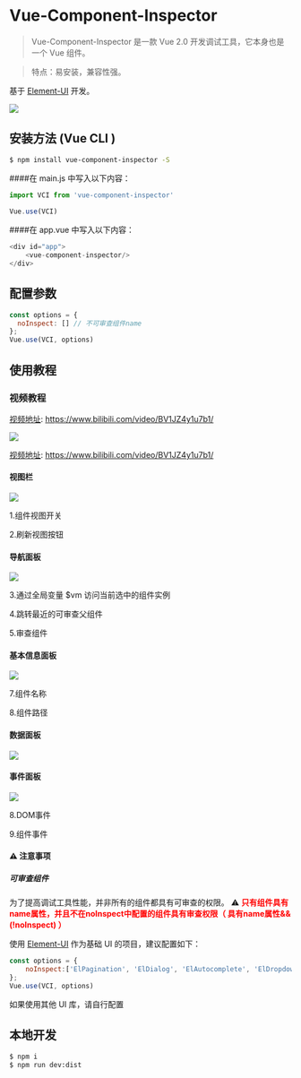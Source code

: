 # Vue-Component-Inspector

> Vue-Component-Inspector 是一款 Vue 2.0 开发调试工具，它本身也是一个 Vue 组件。

> 特点：易安装，兼容性强。


基于 [Element-UI](https://element.faas.ele.me/#/zh-CN/component/installation) 开发。

![](./assets/screenshot.jpg)


## 安装方法 (Vue CLI )

```bash
$ npm install vue-component-inspector -S
```


####在 main.js 中写入以下内容：
```js
import VCI from 'vue-component-inspector'
 
Vue.use(VCI)
```

####在 app.vue 中写入以下内容：
```js
<div id="app">
    <vue-component-inspector/>
</div>
```


## 配置参数
```js
const options = {
  noInspect: [] // 不可审查组件name
};
Vue.use(VCI, options)
```


## 使用教程

### 视频教程
[视频地址](https://www.bilibili.com/video/BV1JZ4y1u7b1/): https://www.bilibili.com/video/BV1JZ4y1u7b1/

![](./assets/video.jpg)


[视频地址](https://www.bilibili.com/video/BV1JZ4y1u7b1/): https://www.bilibili.com/video/BV1JZ4y1u7b1/

#### 视图栏
![](./assets/viewBar.jpg)

1.组件视图开关

2.刷新视图按钮


#### 导航面板
![](./assets/nav.jpg)

3.通过全局变量 $vm 访问当前选中的组件实例 

4.跳转最近的可审查父组件

5.审查组件



#### 基本信息面板
![](./assets/base.jpg)

7.组件名称

8.组件路径



#### 数据面板
![](./assets/data.jpg)


#### 事件面板
![](./assets/event.jpg)

8.DOM事件

9.组件事件



#### ⚠️ 注意事项


##### 可审查组件 

为了提高调试工具性能，并非所有的组件都具有可审查的权限。 ⚠️<font color=red> **只有组件具有name属性，并且不在noInspect中配置的组件具有审查权限（ 具有name属性&&(!noInspect) ）** </font>

使用 [Element-UI](https://element.faas.ele.me/#/zh-CN/component/installation) 作为基础 UI 的项目，建议配置如下：
```js
const options = {
    noInspect:['ElPagination', 'ElDialog', 'ElAutocomplete', 'ElDropdown', 'ElDropdownMenu', 'ElDropdownItem', 'ElMenu', 'ElSubmenu', 'ElMenuItem', 'ElMenuItemGroup', 'ElInput', 'ElInputNumber', 'ElRadio', 'ElRadioGroup', 'ElRadioButton', 'ElCheckbox', 'ElCheckboxButton', 'ElCheckboxGroup', 'ElSwitch', 'ElSelect', 'ElOption', 'ElOptionGroup', 'ElButtonGroup', 'ElTable', 'ElTableColumn', 'ElDatePicker', 'ElTimeSelect', 'ElTimePicker', 'ElPopover', 'ElTooltip', 'ElBreadcrumb', 'ElBreadcrumbItem', 'ElForm', 'ElFormItem', 'ElTabs', 'ElTabPane', 'ElTag', 'ElTree', 'ElAlert', 'ElSlider', 'ElIcon', 'ElRow', 'ElCol', 'ElUpload', 'ElProgress', 'ElSpinner', 'ElBadge', 'ElCard', 'ElRate', 'ElSteps', 'ElStep', 'ElCarousel', 'ElScrollbar', 'ElCarouselItem', 'ElCollapse', 'ElCollapseItem', 'ElCascader', 'ElColorPicker', 'ElTransfer', 'ElContainer', 'ElHeader', 'ElAside', 'ElMain', 'ElFooter', 'ElTimeline', 'ElTimelineItem', 'ElLink', 'ElDivider', 'ElImage', 'ElCalendar', 'ElBacktop', 'ElPageHeader', 'ElCascaderPanel', 'ElAvatar', 'ElDrawer', 'ElPopconfirm', 'ElCollapseTransition', 'ElTreeNode', undefined, 'SvgIcon', 'SidebarItem','ElTableBody','ElTableHeader','ElSelectDropdown']
};
Vue.use(VCI, options)
```

如果使用其他 UI 库，请自行配置


## 本地开发
```bash
$ npm i
$ npm run dev:dist
```



